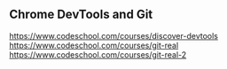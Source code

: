 ## Chrome DevTools and Git

https://www.codeschool.com/courses/discover-devtools
https://www.codeschool.com/courses/git-real
https://www.codeschool.com/courses/git-real-2